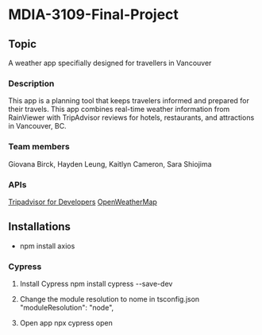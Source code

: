 # MDIA-3109-Final-Project

## Topic
A weather app specifially designed for travellers in Vancouver 

### Description
This app is a planning tool that keeps travelers informed and prepared for their travels. This app combines real-time weather information from RainViewer with TripAdvisor reviews for hotels, restaurants, and attractions in Vancouver, BC.


### Team members
Giovana Birck, Hayden Leung, Kaitlyn Cameron, Sara Shiojima

### APIs
[Tripadvisor for Developers](https://developer-tripadvisor.com/home/)
[OpenWeatherMap](https://openweathermap.org/)

## Installations 
- npm install axios


### Cypress

1. Install Cypress
npm install cypress --save-dev

2. Change the module resolution to nome in tsconfig.json
"moduleResolution": "node",

3. Open app
npx cypress open

